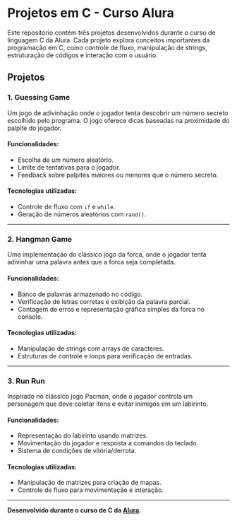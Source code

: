 # Projetos em C - Curso Alura

Este repositório contém três projetos desenvolvidos durante o curso de linguagem C da Alura. Cada projeto explora conceitos importantes da programação em C, como controle de fluxo, manipulação de strings, estruturação de códigos e interação com o usuário.

## Projetos

### 1. **Guessing Game**
Um jogo de adivinhação onde o jogador tenta descobrir um número secreto escolhido pelo programa. O jogo oferece dicas baseadas na proximidade do palpite do jogador.

#### Funcionalidades:
- Escolha de um número aleatório.
- Limite de tentativas para o jogador.
- Feedback sobre palpites maiores ou menores que o número secreto.

#### Tecnologias utilizadas:
- Controle de fluxo com `if` e `while`.
- Geração de números aleatórios com `rand()`.

---

### 2. **Hangman Game**
Uma implementação do clássico jogo da forca, onde o jogador tenta adivinhar uma palavra antes que a forca seja completada.

#### Funcionalidades:
- Banco de palavras armazenado no código.
- Verificação de letras corretas e exibição da palavra parcial.
- Contagem de erros e representação gráfica simples da forca no console.

#### Tecnologias utilizadas:
- Manipulação de strings com arrays de caracteres.
- Estruturas de controle e loops para verificação de entradas.

---

### 3. **Run Run**
Inspirado no clássico jogo Pacman, onde o jogador controla um personagem que deve coletar itens e evitar inimigos em um labirinto.

#### Funcionalidades:
- Representação do labirinto usando matrizes.
- Movimentação do jogador e resposta a comandos do teclado.
- Sistema de condições de vitória/derrota.

#### Tecnologias utilizadas:
- Manipulação de matrizes para criação de mapas.
- Controle de fluxo para movimentação e interação.
  
---

**Desenvolvido durante o curso de C da [Alura](https://cursos.alura.com.br/user/otavianomanoelvasconcelos).**

